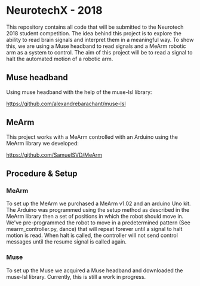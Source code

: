 # NeurotechX - 2018
This repository contains all code that will be submitted to the Neurotech 2018 student competition.
The idea behind this project is to explore the ability to read brain signals and interpret them in a meaningful way.
To show this, we are using a Muse headband to read signals and a MeArm robotic arm as a system to control. The aim of this project 
will be to read a signal to halt the automated motion of a robotic arm.

## Muse headband
Using muse headband with the help of the muse-lsl library: 

https://github.com/alexandrebarachant/muse-lsl

## MeArm
This project works with a MeArm controlled with an Arduino using the MeArm library we developed:

https://github.com/SamuelSVD/MeArm

## Procedure & Setup
### MeArm
To set up the MeArm we purchased a MeArm v1.02 and an arduino Uno kit. The Arduino was programmed using the setup method as described in the MeArm library then a set of positions in which the robot should move in. We've pre-programmed the robot to move in a predetermined pattern (See mearm_controller.py, dance) that will repeat forever until a signal to halt motion is read. When halt is called, the controller will not send control messages until the resume signal is called again.

### Muse
To set up the Muse we acquired a Muse headband and downloaded the muse-lsl library.
Currently, this is still a work in progress.

